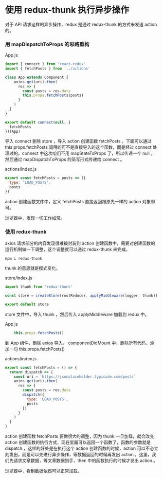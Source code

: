 # 使用 redux-thunk 执行异步操作

对于 API 请求这样的异步操作，redux 是通过 redux-thunk 的方式来发送 action 的。

### 用 mapDispatchToProps 的思路重构

App.js

```js
import { connect } from 'react-redux'
import { fetchPosts } from '../actions'

class App extends Component {
    axios.get(uri).then(
      res => {
        const posts = res.data
        this.props.fetchPosts(posts)
      }
    )
  }
}

export default connect(null, {
  fetchPosts
})(App)
```

导入 connect 删除 store ，导入 action 创建函数 fetchPosts ，下面可以通过 this.props.fetchPosts 调用的可不是直接导入的这个函数，而是经过 connect 处理过的，connect 中这次咱们不用 mapStateToProps 了，所以传递一个 null ，然后通过 mapDispatchToProps 的简写形式传递给 connect 。

actions/index.js

```js
export const fetchPosts = posts => ({
  type: 'LOAD_POSTS',
  posts
})
```

action 创建函数文件中，定义 fetchPosts 直接返回跟原先一样的 action 对象即可。

浏览器中，发现一切工作如常。

### 使用 redux-thunk  

axios 请求部分的内容发现很难被封装到 action 创建函数中，需要对创建函数的运行机制做一下调整，这个调整就可以通过 redux-thunk 来完成。

```
npm i redux-thunk
```

thunk 的意思就是模式变化。

store/index.js

```js
import thunk from 'redux-thunk'

const store = createStore(rootReducer, applyMiddleware(logger, thunk))

export default store
```

store 文件中，导入 thunk ，然后传入 applyMiddleware 加载到 redux 中。

App.js

```js
    this.props.fetchPosts()
```

到 App 组件，删除 axios 导入， componentDidMount 中，删除所有代码，添加一句 this.props.fetchPosts()

actions/index.js 

```js
export const fetchPosts = () => {
  return dispatch => {
    const uri = `https://jsonplaceholder.typicode.com/posts`
    axios.get(uri).then(
      res => {
        const posts = res.data
        dispatch({
          type: 'LOAD_POSTS',
          posts
        })
      }
    )
  }
}
```

action 创建函数 fetchPosts 要做很大的调整，因为 thunk 一旦加载，就会改变 action 创建函数的执行方式，现在里面可以返回一个函数了，函数的参数就是 dispatch ，这样的好处是在执行这个 action 创建函数的时候，action 可以不必立刻发出，而是可以先进行异步操作，等数据返回的时候再发出 action 。这里，我们先请求文章数据，等文章数据到手，then 中的函数执行的时候才发出 action 。

浏览器中，看到数据依然可以正常加载。
